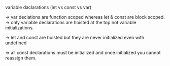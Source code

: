 variable daclarations (let vs const vs var)

-> var declations are function scoped whereas let & const are block scoped.
-> only variable declarations are hoisted at the top not variable initializations.

-> let and const are hoisted but they are never initialized even with undefined

=> all const declarations must be initialized and once initialized you cannot reassign them.
